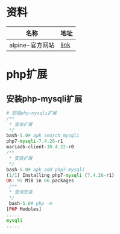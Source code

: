 # 资料

| 名称            | 地址                                 |
| --------------- | ------------------------------------ |
| alpine-官方网站 | [link](https://www.alpinelinux.org/) |

#  php扩展

##  安装php-mysqli扩展

```php
# 安装php-mysqli扩展
/**
 * 查询扩展
 */
bash-5.0# apk search mysqli  
php7-mysqli-7.4.26-r1
mariadb-client-10.4.22-r0
/**
 * 安装扩展
 */    
bash-5.0# apk add php7-mysqli
(1/1) Installing php7-mysqli (7.4.26-r1)
OK: 95 MiB in 86 packages    
 /**
 * 查询安装
 */   
 bash-5.0# php -m
[PHP Modules]
.....
mysqli
.....
```

